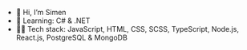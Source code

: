 - 👋 Hi, I’m Simen
- 🔭 Learning: C# & .NET
- 👨‍💻 Tech stack: JavaScript, HTML, CSS, SCSS, TypeScript, Node.js, React.js, PostgreSQL & MongoDB
